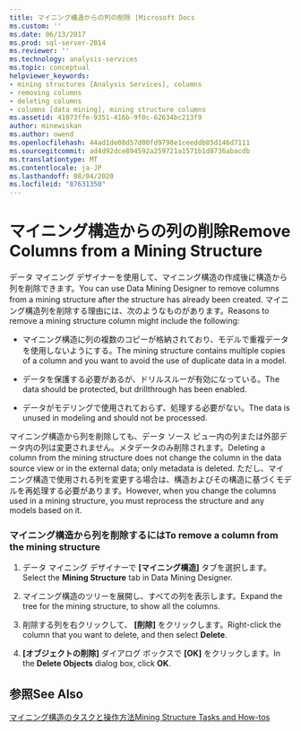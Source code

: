 ```yaml
---
title: マイニング構造からの列の削除 |Microsoft Docs
ms.custom: ''
ms.date: 06/13/2017
ms.prod: sql-server-2014
ms.reviewer: ''
ms.technology: analysis-services
ms.topic: conceptual
helpviewer_keywords:
- mining structures [Analysis Services], columns
- removing columns
- deleting columns
- columns [data mining], mining structure columns
ms.assetid: 41073ffe-9351-416b-9f0c-62634bc213f9
author: minewiskan
ms.author: owend
ms.openlocfilehash: 44ad1de08d57d00fd9798e1ceeddb85d146d7111
ms.sourcegitcommit: ad4d92dce894592a259721a1571b1d8736abacdb
ms.translationtype: MT
ms.contentlocale: ja-JP
ms.lasthandoff: 08/04/2020
ms.locfileid: "87631350"
---
```

# <a name="remove-columns-from-a-mining-structure"></a><span data-ttu-id="a21e4-102">マイニング構造からの列の削除</span><span class="sxs-lookup"><span data-stu-id="a21e4-102">Remove Columns from a Mining Structure</span></span>
  <span data-ttu-id="a21e4-103">データ マイニング デザイナーを使用して、マイニング構造の作成後に構造から列を削除できます。</span><span class="sxs-lookup"><span data-stu-id="a21e4-103">You can use Data Mining Designer to remove columns from a mining structure after the structure has already been created.</span></span> <span data-ttu-id="a21e4-104">マイニング構造列を削除する理由には、次のようなものがあります。</span><span class="sxs-lookup"><span data-stu-id="a21e4-104">Reasons to remove a mining structure column might include the following:</span></span>  
  
-   <span data-ttu-id="a21e4-105">マイニング構造に列の複数のコピーが格納されており、モデルで重複データを使用しないようにする。</span><span class="sxs-lookup"><span data-stu-id="a21e4-105">The mining structure contains multiple copies of a column and you want to avoid the use of duplicate data in a model.</span></span>  
  
-   <span data-ttu-id="a21e4-106">データを保護する必要があるが、ドリルスルーが有効になっている。</span><span class="sxs-lookup"><span data-stu-id="a21e4-106">The data should be protected, but drillthrough has been enabled.</span></span>  
  
-   <span data-ttu-id="a21e4-107">データがモデリングで使用されておらず、処理する必要がない。</span><span class="sxs-lookup"><span data-stu-id="a21e4-107">The data is unused in modeling and should not be processed.</span></span>  
  
 <span data-ttu-id="a21e4-108">マイニング構造から列を削除しても、データ ソース ビュー内の列または外部データ内の列は変更されません。メタデータのみ削除されます。</span><span class="sxs-lookup"><span data-stu-id="a21e4-108">Deleting a column from the mining structure does not change the column in the data source view or in the external data; only metadata is deleted.</span></span> <span data-ttu-id="a21e4-109">ただし、マイニング構造で使用される列を変更する場合は、構造およびその構造に基づくモデルを再処理する必要があります。</span><span class="sxs-lookup"><span data-stu-id="a21e4-109">However, when you change the columns used in a mining structure, you must reprocess the structure and any models based on it.</span></span>  
  
### <a name="to-remove-a-column-from-the-mining-structure"></a><span data-ttu-id="a21e4-110">マイニング構造から列を削除するには</span><span class="sxs-lookup"><span data-stu-id="a21e4-110">To remove a column from the mining structure</span></span>  
  
1.  <span data-ttu-id="a21e4-111">データ マイニング デザイナーで **[マイニング構造]** タブを選択します。</span><span class="sxs-lookup"><span data-stu-id="a21e4-111">Select the **Mining Structure** tab in Data Mining Designer.</span></span>  
  
2.  <span data-ttu-id="a21e4-112">マイニング構造のツリーを展開し、すべての列を表示します。</span><span class="sxs-lookup"><span data-stu-id="a21e4-112">Expand the tree for the mining structure, to show all the columns.</span></span>  
  
3.  <span data-ttu-id="a21e4-113">削除する列を右クリックして、 **[削除]** をクリックします。</span><span class="sxs-lookup"><span data-stu-id="a21e4-113">Right-click the column that you want to delete, and then select **Delete**.</span></span>  
  
4.  <span data-ttu-id="a21e4-114">**[オブジェクトの削除]** ダイアログ ボックスで **[OK]** をクリックします。</span><span class="sxs-lookup"><span data-stu-id="a21e4-114">In the **Delete Objects** dialog box, click **OK**.</span></span>  
  
## <a name="see-also"></a><span data-ttu-id="a21e4-115">参照</span><span class="sxs-lookup"><span data-stu-id="a21e4-115">See Also</span></span>  
 [<span data-ttu-id="a21e4-116">マイニング構造のタスクと操作方法</span><span class="sxs-lookup"><span data-stu-id="a21e4-116">Mining Structure Tasks and How-tos</span></span>](mining-structure-tasks-and-how-tos.md)  
  
  
